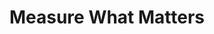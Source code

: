 ---
title: "Measure What Matters"
description: "John Doerr"
taxonomies:
    category: "management"
weight: 20
draft: false
linktitle: "https://www.amazon.com/s?k=measure+what+matters+by+john+doerr&i=stripbooks-intl-ship&crid=HG50WG9LNEGQ&sprefix=measure+what+matter+john%2Cstripbooks-intl-ship%2C350&ref=nb_sb_ss_i_1_24"
featured_image: "/images/okr.jpg"
---